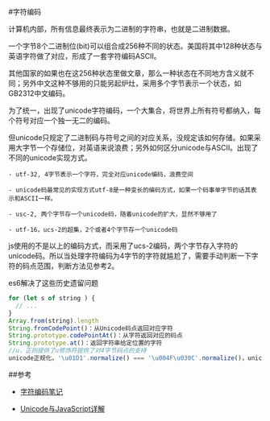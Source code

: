#字符编码

计算机内部，所有信息最终表示为二进制的字符串，也就是二进制数据。

一个字节8个二进制位(bit)可以组合成256种不同的状态。美国将其中128种状态与英语字符做了对应，形成了一套字符编码ASCII。

其他国家的如果也在这256种状态里做文章，那么一种状态在不同地方含义就不同；另外中文这种不够用的只能另起炉灶，采用多个字节表示一个状态，如GB2312中文编码。

为了统一，出现了unicode字符编码，一个大集合，将世界上所有符号都纳入，每个符号对应一个独一无二的编码。

但unicode只规定了二进制码与符号之间的对应关系，没规定该如何存储。如果采用大字节一个存储位，对英语来说浪费；另外如何区分unicode与ASCII。出现了不同的unicode实现方式。

	- utf-32, 4字节表示一个字符，完全对应unicode编码，浪费空间

	- unicode码最常见的实现方式utf-8是一种变长的编码方式，如果一个码事单字节的话其表示和ASCII一样。

	- usc-2, 两个字节存一个unicode码，随着unicode的扩大，显然不够用了

	- utf-16，ucs-2的超集，2个或者4个字节存一个unicode码

js使用的不是以上的编码方式，而采用了ucs-2编码，两个字节存入字符的unicode码。所以当处理字符编码为4字节的字符就尴尬了，需要手动判断一下字符的码点范围，判断方法见参考2。

es6解决了这些历史遗留问题

```js
for (let s of string ) {
  // ...
}
Array.from(string).length
String.fromCodePoint()：从Unicode码点返回对应字符
String.prototype.codePointAt()：从字符返回对应的码点
String.prototype.at()：返回字符串给定位置的字符
//u，正则提供了u修饰符提供了对4字节码点的支持
unicode正规化，'\u01D1'.normalize() === '\u004F\u030C'.normalize()，unicode对合成字符提供了不同的表示方法，用normalize方法使其正规化
```

##参考

- [字符编码笔记](http://www.ruanyifeng.com/blog/2007/10/ascii_unicode_and_utf-8.html)

- [Unicode与JavaScript详解](http://www.ruanyifeng.com/blog/2014/12/unicode.html)